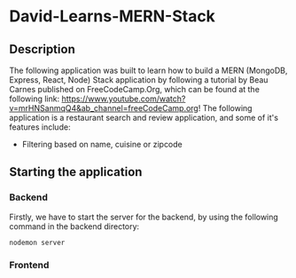 # David-Learns-MERN-Stack

## Description
The following application was built to learn how to build a MERN (MongoDB, Express, React, Node) Stack application by following a tutorial by Beau Carnes published on FreeCodeCamp.Org, which can be found at the following link: https://www.youtube.com/watch?v=mrHNSanmqQ4&ab_channel=freeCodeCamp.org! The following application is a restaurant search and review application, and some of it's features include:
- Filtering based on name, cuisine or zipcode
 
## Starting the application

### Backend
Firstly, we have to start the server for the backend, by using the following command in the backend directory:
```
nodemon server
```

### Frontend

